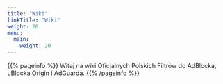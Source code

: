 ```yaml
---
title: "Wiki"
linkTitle: "Wiki"
weight: 20
menu:
  main:
    weight: 20
---
```


{{% pageinfo %}}
Witaj na wiki Oficjalnych Polskich Filtrów do AdBlocka, uBlocka Origin i AdGuarda.
{{% /pageinfo %}}
